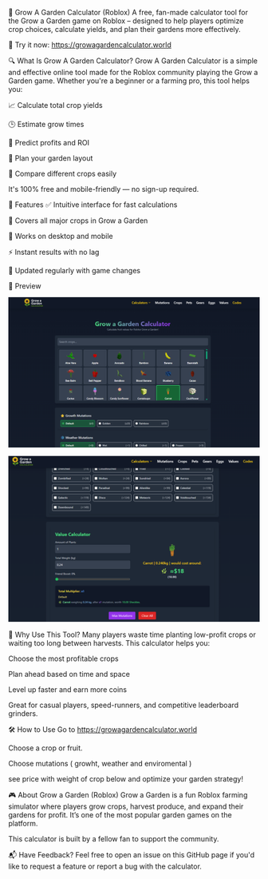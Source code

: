 🌱 Grow A Garden Calculator (Roblox)
A free, fan-made calculator tool for the Grow a Garden game on Roblox – designed to help players optimize crop choices, calculate yields, and plan their gardens more effectively.

🚀 Try it now: https://growagardencalculator.world

🔍 What Is Grow A Garden Calculator?
Grow A Garden Calculator is a simple and effective online tool made for the Roblox community playing the Grow a Garden game. Whether you're a beginner or a farming pro, this tool helps you:

📈 Calculate total crop yields

🕒 Estimate grow times

💸 Predict profits and ROI

🧮 Plan your garden layout

🔁 Compare different crops easily

It's 100% free and mobile-friendly — no sign-up required.

🌿 Features
✅ Intuitive interface for fast calculations

🌽 Covers all major crops in Grow a Garden

📱 Works on desktop and mobile

⚡ Instant results with no lag

🔄 Updated regularly with game changes

📸 Preview

![Calculator UI](assets/growagardencalculator.world.png)

![Value Calculator UI](assets/growagardenvaluecalculator.world.png)


📌 Why Use This Tool?
Many players waste time planting low-profit crops or waiting too long between harvests. This calculator helps you:

Choose the most profitable crops

Plan ahead based on time and space

Level up faster and earn more coins

Great for casual players, speed-runners, and competitive leaderboard grinders.

🛠 How to Use
Go to https://growagardencalculator.world

Choose a crop or fruit.

Choose mutations ( growht, weather and enviromental )

see price with weight of crop below and optimize your garden strategy!

🎮 About Grow a Garden (Roblox)
Grow a Garden is a fun Roblox farming simulator where players grow crops, harvest produce, and expand their gardens for profit. It’s one of the most popular garden games on the platform.

This calculator is built by a fellow fan to support the community.

📬 Have Feedback?
Feel free to open an issue on this GitHub page if you'd like to request a feature or report a bug with the calculator.
